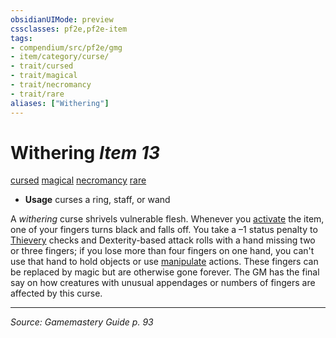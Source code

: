 ```yaml
---
obsidianUIMode: preview
cssclasses: pf2e,pf2e-item
tags:
- compendium/src/pf2e/gmg
- item/category/curse/
- trait/cursed
- trait/magical
- trait/necromancy
- trait/rare
aliases: ["Withering"]
---
```

# Withering *Item 13*  
[cursed](rules/traits/cursed-gmg.md "Cursed Item Trait")  [magical](rules/traits/magical.md "Magical Item Trait")  [necromancy](rules/traits/necromancy.md "Necromancy School Trait")  [rare](rules/traits/rare.md "Rare Rarity Trait")  

- **Usage** curses a ring, staff, or wand

A _withering_ curse shrivels vulnerable flesh. Whenever you [activate](rules/actions/activate-an-item.md) the item, one of your fingers turns black and falls off. You take a –1 status penalty to [Thievery](compendium/skills.md#Thievery) checks and Dexterity-based attack rolls with a hand missing two or three fingers; if you lose more than four fingers on one hand, you can't use that hand to hold objects or use [manipulate](rules/traits/manipulate.md "Manipulate General Trait") actions. These fingers can be replaced by magic but are otherwise gone forever. The GM has the final say on how creatures with unusual appendages or numbers of fingers are affected by this curse.


---
*Source: Gamemastery Guide p. 93*
